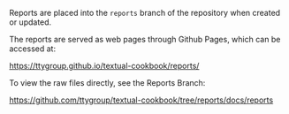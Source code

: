 Reports are placed into the `reports` branch of the repository when created or updated.

The reports are served as web pages through Github Pages, which can be accessed at:

https://ttygroup.github.io/textual-cookbook/reports/

To view the raw files directly, see the Reports Branch:

https://github.com/ttygroup/textual-cookbook/tree/reports/docs/reports


